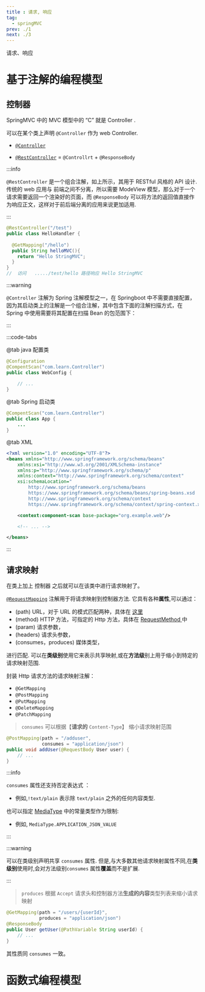 ```yaml
---
title : 请求, 响应
tag: 
  - springMVC
prev: ./1
next: ./3
---
```


请求、响应

<!-- more -->



# 基于注解的编程模型

## 控制器

SpringMVC 中的 MVC 模型中的 “C” 就是 Controller .

可以在某个类上声明 `@Controller` 作为 web Controller.

- [`@Controller`](https://docs.spring.io/spring-framework/docs/current/javadoc-api/org/springframework/web/servlet/mvc/Controller.html) 

- [`@RestController`](https://docs.spring.io/spring-framework/docs/current/javadoc-api/org/springframework/web/bind/annotation/RestController.html) = `@Controllrt` + `@ResponseBody` 

:::info

`@RestController` 是一个组合注解，如上所示，其用于 RESTful 风格的 API 设计.传统的 web 应用与 前端之间不分离，所以需要 ModeView 模型，那么对于一个请求需要返回一个渲染好的页面，而 `@ResponseBody` 可以将方法的返回值直接作为响应正文，这样对于前后端分离的应用来说更加适用.

:::

```java
@RestController("/test")
public class HelloHandler {
  
  @GetMapping("/hello")             
  public String helloMVC(){
    return "Hello StringMVC";
  }
}
//  访问   ...../test/hello 路径响应 Hello StringMVC 
```

:::warning

`@Controller` 注解为 Spring 注解模型之一，在 Springboot 中不需要直接配置，因为其启动类上的注解是一个组合注解，其中包含下面的注解扫描方式，在 Spring 中使用需要将其配置在扫描 Bean 的包范围下：

:::

:::code-tabs

@tab java 配置类

```java {2}
@Configuration
@CompentScan("com.learn.Controller")
public class WebConfig {

    // ...
}
```

@tab Spring 启动类

```java {1}
@CompentScan("com.learn.Controller")
public class App {
	...
}
```

@tab XML

```xml {12}
<?xml version="1.0" encoding="UTF-8"?>
<beans xmlns="http://www.springframework.org/schema/beans"
    xmlns:xsi="http://www.w3.org/2001/XMLSchema-instance"
    xmlns:p="http://www.springframework.org/schema/p"
    xmlns:context="http://www.springframework.org/schema/context"
    xsi:schemaLocation="
        http://www.springframework.org/schema/beans
        https://www.springframework.org/schema/beans/spring-beans.xsd
        http://www.springframework.org/schema/context
        https://www.springframework.org/schema/context/spring-context.xsd">

    <context:component-scan base-package="org.example.web"/>

    <!-- ... -->

</beans>
```

:::







## 请求映射

在类上加上 控制器 之后就可以在该类中进行请求映射了。



[`@RequestMapping`](https://docs.spring.io/spring-framework/docs/current/javadoc-api/org/springframework/web/bind/annotation/RequestMapping.html) 注解用于将请求映射到控制器方法. 它具有各种**属性**,可以通过：

- (path) URL，对于 URL 的模式匹配两种，具体在 [这里](http://docs.jcohy.com/docs/spring-framework/5.3.22/html5/zh-cn/web.html#mvc-ann-requestmapping-uri-templates)
- (method) HTTP 方法，可指定的 Http 方法，具体在 [RequestMethod ](https://docs.spring.io/spring-framework/docs/current/javadoc-api/org/springframework/web/bind/annotation/RequestMethod.html) 中
- (param) 请求参数，
- (headers) 请求头参数，
- (consumes，produces) 媒体类型，

进行匹配. 可以在**类级别**使用它来表示共享映射,或在**方法级**别上用于缩小到特定的请求映射范围.

封装 Http 请求方法的请求映射注解：

- `@GetMapping`
- `@PostMapping`
- `@PutMapping`
- `@DeleteMapping`
- `@PatchMapping`



> `consumes` 可以根据【**请求的** `Content-Type`】 缩小请求映射范围

```java {2}
@PostMapping(path = "/adduser", 
             consumes = "application/json") 
public void addUser(@RequestBody User user) {
    // ...
}
```

:::info

`consumes` 属性还支持否定表达式 ：

- 例如,`!text/plain` 表示除 `text/plain` 之外的任何内容类型.

也可以指定 [MediaType](https://docs.spring.io/spring-framework/docs/current/javadoc-api/org/springframework/http/MediaType.html) 中的常量类型作为限制:

- 例如, `MediaType.APPLICATION_JSON_VALUE` 

:::

:::warning

可以在类级别声明共享 `consumes` 属性. 但是,与大多数其他请求映射属性不同,在**类级别**使用时,会对方法级别`consumes` 属性**覆盖**而不是扩展.

:::



> `produces` 根据 `Accept` 请求头和控制器方法**生成的内容**类型列表来缩小请求映射

```java {2}
@GetMapping(path = "/users/{userId}", 
            produces = "application/json") 
@ResponseBody
public User getUser(@PathVariable String userId) {
    // ...
}
```

其性质同 `consumes` 一致。











# 函数式编程模型
